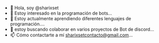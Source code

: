 - 👋 Hola, soy @sharixset
- 👀 Estoy interesado en la programación de bots...
- 🌱 Estoy actualmente aprendiendo diferentes lenguajes de programación....
- 💞️ estoy buscando colaborar en varios proyectos de Bot de discord...
- 📫 Cómo contactarte a mí sharixsetcontacto@gmail.com...

<!---
sharixset/sharixset es un repositorio de ✨ especial ✨ porque su 'README.md' (este archivo) aparece en tu perfil de GitHub.
Puede hacer clic en el enlace Vista previa para ver los cambios.
--->
